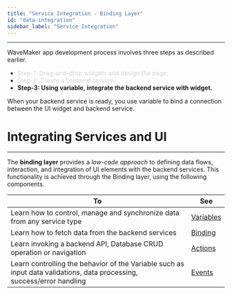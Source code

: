 ```yaml
---
title: "Service Integration - Binding Layer"
id: "data-integration"
sidebar_label: "Service Integration"
---
```

---
WaveMaker app development process involves three steps as described earlier. 
- <span style="color: #D3D3D3;">Step-1: Drag-and-drop widgets and design the page.</span>
- <span style="color: #D3D3D3;">Step-2: Create a backend service.</span>
- **Step-3: Using variable, integrate the backend service with widget.**

When your backend service is ready, you use variable to bind a connection between the UI widget and backend service. 

# Integrating Services and UI
---

The **binding layer** provides a _low-code approach_ to defining data flows, interaction, and integration of UI elements with the backend services. This functionality is achieved through the Binding layer, using the following components. 


| To | See |
|---|---|
|Learn how to control, manage and synchronize data from any service type |[Variables](/learn/app-development/variables/variables)|
|Learn how to fetch data from the backend services|[Binding](/learn/app-development/variables/variable-binding)|
|Learn invoking a backend API, Database CRUD operation or navigation |[Actions](/learn/app-development/variables/actions)|
|Learn controlling the behavior of the Variable such as input data validations, data processing, success/error handling|[Events](/learn/app-development/variables/events)|







